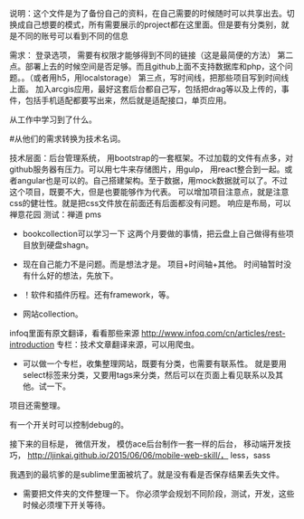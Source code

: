 说明：这个文件是为了备份自己的资料，在自己需要的时候随时可以共享出去。切换成自己想要的模式，所有需要展示的project都在这里面。但是要有分类别，就是不同的账号可以看到不同的信息


需求： 登录选项， 需要有权限才能够得到不同的链接（这是最简便的方法）
第二点。部署上去的时候空间是否足够。而且github上面不支持数据库和php，这个问题。。（或者用h5，用localstorage）
第三点，写时间线，把那些项目写到时间线上面。
加入arcgis应用，最好这套后台都自己写，包括把drag等以及上传的，事件，包括手机适配都要写出来，然后就是适配接口，单页应用。

从工作中学习到了什么。

#从他们的需求转换为技术名词。

技术层面：后台管理系统， 用bootstrap的一套框架。不过加载的文件有点多，对github服务器有压力。可以用七牛来存储图片，用gulp， 用react整合到一起。或者angular也是可以的。自己搭建架构。至于数据，用mock数据就可以了。不过这个项目，既要不大，但是也要能够作为代表。
可以增加项目注意点，就是注意css的健壮性。就是把css文件放在前面还有后面都没有问题。
响应是布局，可以禅意花园
测试：禅道 pms
- bookcollection可以学习一下
这两个月要做的事情，把云盘上自己做得有些项目放到硬盘shagn。


- 现在自己能力不是问题。而是想法才是。
项目+时间轴+其他。
时间轴暂时没有什么好的想法，先放下。


- ！软件和插件历程。还有framework，等。
- 网站collection。


infoq里面有原文翻译，看看那些来源
http://www.infoq.com/cn/articles/rest-introduction
专栏：技术文章翻译来源，可以用爬虫。

- 可以做一个专栏，收集整理网站，既要有分类，也需要有联系性。
就是要用select标签来分类，又要用tags来分类，然后可以在页面上看见联系以及其他。试一下。

项目还需整理。


有一个开关时可以控制debug的。

接下来的目标是，
微信开发，
模仿ace后台制作一套一样的后台，
移动端开发技巧，
http://ljinkai.github.io/2015/06/06/mobile-web-skill/，
less，sass



我遇到的最坑爹的是sublime里面被坑了。就是没有看是否保存结果丢失文件。

- 需要把文件夹的文件整理一下。
你必须学会规划不同阶段，测试，开发，这些时候必须埋下开关等待。